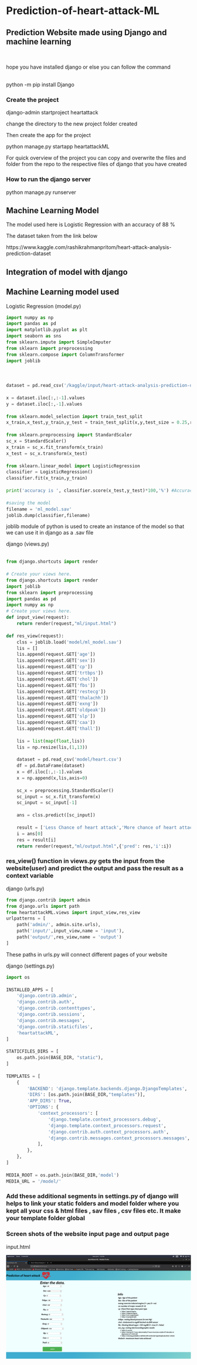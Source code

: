 # Prediction-of-heart-attack-ML
<h2>Prediction Website made using Django and machine learning</h2><br>
<p>hope you have installed django or else you can follow the command</p><br>
python -m pip install Django
<br>
<h3>Create the project</h3>
django-admin startproject heartattack
<br>
<p>change the directory to the new project folder created</p>
<p>Then create the app for the project</p>
python manage.py startapp heartattackML
<br>
<p>For quick overview of the project you can copy and overwrite the files and folder from the repo to the respective files of django that you have created</p>
<h3>How to run the django server</h3>
python manage.py runserver

<h2>Machine Learning Model</h2>
<p>The model used here is Logistic Regression with an accuracy of 88 %</p>
<p>The dataset taken from the link below</p>
https://www.kaggle.com/rashikrahmanpritom/heart-attack-analysis-prediction-dataset

<h2>Integration of model with django</h2>

<h2>Machine Learning model used</h2>
<p>Logistic Regression (model.py)</p>

```python
import numpy as np
import pandas as pd
import matplotlib.pyplot as plt
import seaborn as sns
from sklearn.impute import SimpleImputer
from sklearn import preprocessing
from sklearn.compose import ColumnTransformer
import joblib



dataset = pd.read_csv('/kaggle/input/heart-attack-analysis-prediction-dataset/heart.csv')

x = dataset.iloc[:,:-1].values
y = dataset.iloc[:,-1].values

from sklearn.model_selection import train_test_split
x_train,x_test,y_train,y_test = train_test_split(x,y,test_size = 0.25,random_state = 102)

from sklearn.preprocessing import StandardScaler
sc_x = StandardScaler()
x_train = sc_x.fit_transform(x_train)
x_test = sc_x.transform(x_test)

from sklearn.linear_model import LogisticRegression
classifier = LogisticRegression()
classifier.fit(x_train,y_train)

print('accuracy is ', classifier.score(x_test,y_test)*100,'%') #Accuracy is   0.881578947368421

#saving the model
filename = 'ml_model.sav'
joblib.dump(classifier,filename)
```
<p>joblib module of python is used to create an instance of the model so that we can use it in django as a .sav file</p>

<p>django (views.py)</p>

```python

from django.shortcuts import render

# Create your views here.
from django.shortcuts import render
import joblib
from sklearn import preprocessing
import pandas as pd
import numpy as np
# Create your views here.
def input_view(request):
    return render(request,"ml/input.html")

def res_view(request):
    clss = joblib.load('model/ml_model.sav')
    lis = []
    lis.append(request.GET['age'])
    lis.append(request.GET['sex'])
    lis.append(request.GET['cp'])
    lis.append(request.GET['trtbps'])
    lis.append(request.GET['chol'])
    lis.append(request.GET['fbs'])
    lis.append(request.GET['restecg'])
    lis.append(request.GET['thalachh'])
    lis.append(request.GET['exng'])
    lis.append(request.GET['oldpeak'])
    lis.append(request.GET['slp'])
    lis.append(request.GET['caa'])
    lis.append(request.GET['thall'])
    
    lis = list(map(float,lis))
    lis = np.resize(lis,(1,13))
    
    dataset = pd.read_csv('model/heart.csv')
    df = pd.DataFrame(dataset)
    x = df.iloc[:,:-1].values
    x = np.append(x,lis,axis=0)
    
    sc_x = preprocessing.StandardScaler()
    sc_input = sc_x.fit_transform(x)
    sc_input = sc_input[-1]
   
    ans = clss.predict([sc_input])
    
    result = ['Less Chance of heart attack','More chance of heart attack']
    i = ans[0]
    res = result[i]
    return render(request,"ml/output.html",{'pred': res,'i':i})
```
<h3>res_view() function in views.py gets the input from the website(user) and predict the output and pass the result as a context variable </h3>

<p>django (urls.py)</p>

```python
from django.contrib import admin
from django.urls import path
from heartattackML.views import input_view,res_view
urlpatterns = [
    path('admin/', admin.site.urls),
    path('input/',input_view,name = 'input'),
    path('output/',res_view,name = 'output')
]
```
<p>These paths in urls.py will connect different pages of your website</p>

<p>django (settings.py)</p>

```python
import os

INSTALLED_APPS = [
    'django.contrib.admin',
    'django.contrib.auth',
    'django.contrib.contenttypes',
    'django.contrib.sessions',
    'django.contrib.messages',
    'django.contrib.staticfiles',
    'heartattackML',
]

STATICFILES_DIRS = [
    os.path.join(BASE_DIR, "static"),
]

TEMPLATES = [
    {
        'BACKEND': 'django.template.backends.django.DjangoTemplates',
        'DIRS': [os.path.join(BASE_DIR,"templates")],
        'APP_DIRS': True,
        'OPTIONS': {
            'context_processors': [
                'django.template.context_processors.debug',
                'django.template.context_processors.request',
                'django.contrib.auth.context_processors.auth',
                'django.contrib.messages.context_processors.messages',
            ],
        },
    },
]

MEDIA_ROOT = os.path.join(BASE_DIR,'model')
MEDIA_URL = '/model/'
```
<h3>Add these additional segments in settings.py of django will helps to link your static folders and model folder where you kept all your css & html files , sav files , csv files etc. It make your template folder global </h3> 

<h3>Screen shots of the website input page and output page</h3>
<p>input.html</p>

![](1.png)

